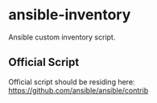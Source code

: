 # ansible-inventory
Ansible custom inventory script.

## Official Script
Official script should be residing here:
https://github.com/ansible/ansible/contrib



